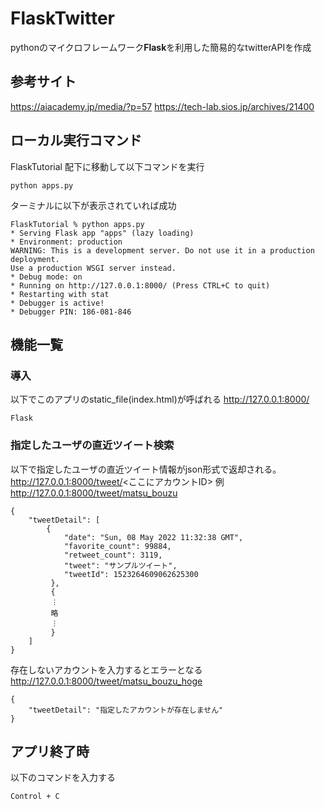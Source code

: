 # FlaskTwitter
pythonのマイクロフレームワーク**Flask**を利用した簡易的なtwitterAPIを作成


## 参考サイト
https://aiacademy.jp/media/?p=57
https://tech-lab.sios.jp/archives/21400

## ローカル実行コマンド
FlaskTutorial 配下に移動して以下コマンドを実行
```
python apps.py
```
ターミナルに以下が表示されていれば成功
```
FlaskTutorial % python apps.py
* Serving Flask app "apps" (lazy loading)
* Environment: production
WARNING: This is a development server. Do not use it in a production deployment.
Use a production WSGI server instead.
* Debug mode: on
* Running on http://127.0.0.1:8000/ (Press CTRL+C to quit)
* Restarting with stat
* Debugger is active!
* Debugger PIN: 186-081-846
```

## 機能一覧
 ### 導入
以下でこのアプリのstatic_file(index.html)が呼ばれる
http://127.0.0.1:8000/
```
Flask
```
### 指定したユーザの直近ツイート検索
以下で指定したユーザの直近ツイート情報がjson形式で返却される。
http://127.0.0.1:8000/tweet/<ここにアカウントID>
例
http://127.0.0.1:8000/tweet/matsu_bouzu
```
{
    "tweetDetail": [
        {
            "date": "Sun, 08 May 2022 11:32:38 GMT",
            "favorite_count": 99884,
            "retweet_count": 3119,
            "tweet": "サンプルツイート",
            "tweetId": 1523264609062625300
         },
         {
         ︙
         略
         ︙
         }
    ]
}
```
存在しないアカウントを入力するとエラーとなる
http://127.0.0.1:8000/tweet/matsu_bouzu_hoge
```
{
    "tweetDetail": "指定したアカウントが存在しません"
}
```


## アプリ終了時
以下のコマンドを入力する
```
Control + C
```

